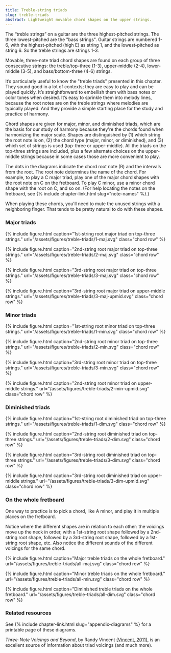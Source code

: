 ```yaml
---
title: Treble-string triads
slug: treble-triads
abstract: Lightweight movable chord shapes on the upper strings. 
---
```


The “treble strings” on a guitar are the three highest-pitched strings. 
The three lowest-pitched are the "bass strings".
Guitar strings are numbered 1-6, 
with the highest-pitched (high E) as string 1,
and the lowest-pitched as string 6.
So the treble strings are strings 1-3.

Movable, three-note triad chord shapes are found on each group of three consecutive strings:
the treble/top-three (1-3),
upper-middle (2-4),
lower-middle (3-5),
and bass/bottom-three (4-6) strings. 

It’s particularly useful to know the "treble triads" presented in this chapter.
They sound good in a lot of contexts; 
they are easy to play and can be played quickly. 
It’s straightforward to embellish them with bass notes or color tones when desired. 
It’s easy to sprinkle them into melody lines,
because the root notes are on the treble strings where melodies are typically played.
And they provide a simple starting place for the study and practice of harmony.

Chord shapes are given for major, minor, and diminished triads, 
which are the basis for our study of harmony
because they're the chords found when harmonizing the major scale.
Shapes are distinguished by 
(1) which string the root note is on,
(2) the chord type (major, minor, or diminished),
and (3) which set of strings is used (top-three or upper-middle).
All the triads on the top-three strings are included,
plus a few alternate choices on the upper-middle strings
because in some cases those are more convenient to play.

The dots in the diagrams indicate the chord root note (R) and the intervals from the root. 
The root note determines the name of the chord.
For example, to play a C major triad,
play one of the major chord shapes with the root note on C on the fretboard.
To play C minor,
use a minor chord shape with the root on C,
and so on. (For help locating the notes on the fretboard,
see {% include chapter-link.html slug="note-names" %}.)

When playing these chords, 
you'll need to mute the unused strings with a neighboring finger.
That tends to be pretty natural to do with these shapes.

### Major triads

{% include figure.html 
    caption="1st-string root major triad on top-three strings." 
    url="/assets/figures/treble-triads/1-maj.svg" 
    class="chord row" 
%}

{% include figure.html 
    caption="2nd-string root major triad on top-three strings." 
    url="/assets/figures/treble-triads/2-maj.svg" 
    class="chord row" 
%}

{% include figure.html 
    caption="3rd-string root major triad on top-three strings." 
    url="/assets/figures/treble-triads/3-maj.svg" 
    class="chord row" 
%}

{% include figure.html 
    caption="3rd-string root major triad on upper-middle strings." 
    url="/assets/figures/treble-triads/3-maj-upmid.svg" 
    class="chord row" 
%}

### Minor triads

{% include figure.html 
    caption="1st-string root minor triad on top-three strings." 
    url="/assets/figures/treble-triads/1-min.svg" 
    class="chord row" 
%}

{% include figure.html 
    caption="2nd-string root minor triad on top-three strings." 
    url="/assets/figures/treble-triads/2-min.svg" 
    class="chord row" 
%}

{% include figure.html 
    caption="3rd-string root minor triad on top-three strings." 
    url="/assets/figures/treble-triads/3-min.svg" 
    class="chord row" 
%}

{% include figure.html 
    caption="2nd-string root minor triad on upper-middle strings." 
    url="/assets/figures/treble-triads/2-min-upmid.svg" 
    class="chord row" 
%}


### Diminished triads


{% include figure.html 
    caption="1st-string root diminished triad on top-three strings." 
    url="/assets/figures/treble-triads/1-dim.svg" 
    class="chord row" 
%}

{% include figure.html 
    caption="2nd-string root diminished triad on top-three strings." 
    url="/assets/figures/treble-triads/2-dim.svg" 
    class="chord row" 
%}

{% include figure.html 
    caption="3rd-string root diminished triad on top-three strings." 
    url="/assets/figures/treble-triads/3-dim.svg" 
    class="chord row" 
%}

{% include figure.html 
    caption="3rd-string root diminished triad on upper-middle strings." 
    url="/assets/figures/treble-triads/3-dim-upmid.svg" 
    class="chord row" 
%}

### On the whole fretboard

One way to practice is to pick a chord,
like A minor,
and play it in multiple places on the fretboard.

Notice where the different shapes are in relation to each other:
the voicings move up the neck in order,
with a 1st-string root shape followed by a 2nd-string root shape,
followed by a 3rd-string root shape, followed by a 1st-string root shape, etc.
Also notice the different sounds of the different voicings for the same chord.

{% include figure.html 
    caption="Major treble triads on the whole fretboard." 
    url="/assets/figures/treble-triads/all-maj.svg" 
    class="chord row" 
%}

{% include figure.html 
    caption="Minor treble triads on the whole fretboard." 
    url="/assets/figures/treble-triads/all-min.svg" 
    class="chord row" 
%}

{% include figure.html 
    caption="Diminished treble triads on the whole fretboard." 
    url="/assets/figures/treble-triads/all-dim.svg" 
    class="chord row" 
%}

### Related resources

See {% include chapter-link.html slug="appendix-diagrams" %} for a printable page of these diagrams. 

_Three-Note Voicings and Beyond_, by Randy Vincent [(Vincent, 2011)](references#vincent-2011), 
is an excellent source of information about triad voicings (and much more). 
